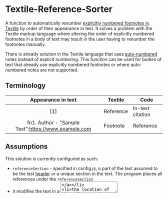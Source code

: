 # Textile-Reference-Sorter

A function to automatically renumber [explicitly numbered footnotes in Textile](https://textile-lang.com/doc/footnotes) by order of their appearance in text. It solves a problem with the Textile markup language where altering the order of explicitly numbered footnotes in a body of text may result in the user having to renumber the footnotes manually.

There is already solution in the Textile language that uses [auto-numbered](https://textile-lang.com/doc/auto-numbered-notes) notes instead of explicit numbering. This function can be used for bodies of text that already use explicitly numbered footnotes or where auto-numbered notes are not supported.

## Terminology

| Appearance in text | Textile | Code |
|:------------------:| ------- | ---- |
| [1] | Reference | In-text citation |
| fn1. Author - "Sample Text":https://www.example.com | Footnote | Reference |

## Assumptions

This solution is currently configured as such:

* `referenceSection` - specified in config.js, a part of the text assumed to be the last [header](https://textile-lang.com/doc/headings) or a unique section in the text. The program places all references under the `referenceSection`
* it modifies the text in a [<textarea>](https://developer.mozilla.org/en-US/docs/Web/HTML/Element/textarea)
* the location of the references in the text does not matter. They can be placed anywhere, and the function will place them under the `referenceSection`

## Limitations

(Using Textile terminology): The function currently does not support [references that don't link to the footnote or footnotes with a backlink](https://textile-lang.com/doc/footnotes).
